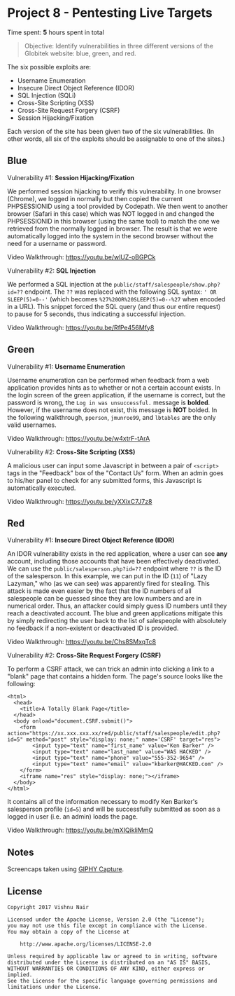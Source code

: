# Project 8 - Pentesting Live Targets

Time spent: **5** hours spent in total

> Objective: Identify vulnerabilities in three different versions of the Globitek website: blue, green, and red.

The six possible exploits are:
* Username Enumeration
* Insecure Direct Object Reference (IDOR)
* SQL Injection (SQLi)
* Cross-Site Scripting (XSS)
* Cross-Site Request Forgery (CSRF)
* Session Hijacking/Fixation

Each version of the site has been given two of the six vulnerabilities. (In other words, all six of the exploits should be assignable to one of the sites.)

## Blue

Vulnerability #1: **Session Hijacking/Fixation**

We performed session hijacking to verify this vulnerability. In one browser (Chrome), we logged in normally but then copied the current PHPSESSIONID using a tool provided by Codepath. We then went to another browser (Safari in this case) which was NOT logged in and changed the PHPSESSIONID in this browser (using the same tool) to match the one we retrieved from the normally logged in browser. The result is that we were automatically logged into the system in the second browser without the need for a username or password.

Video Walkthrough: https://youtu.be/wlUZ-oBGPCk

Vulnerability #2: **SQL Injection**

We performed a SQL injection at the `public/staff/salespeople/show.php?id=??` endpoint. The `??` was replaced with the following SQL syntax: `' OR SLEEP(5)=0--'` (which becomes `%27%20OR%20SLEEP(5)=0--%27` when encoded in a URL). This snippet forced the SQL query (and thus our entire request) to pause for 5 seconds, thus indicating a successful injection.

Video Walkthrough: https://youtu.be/RfPe456Mfy8

## Green

Vulnerability #1: **Username Enumeration**

Username enumeration can be performed when feedback from a web application provides hints as to whether or not a certain account exists. In the login screen of the green application, if the username is correct, but the password is wrong, the `Log in was unsuccessful.` message is **bolded**. However, if the username does not exist, this message is **NOT** bolded. In the following walkthrough, `pperson`, `jmunroe99`, and `lbtables` are the only valid usernames.

Video Walkthrough: https://youtu.be/w4xtrF-tArA

Vulnerability #2: **Cross-Site Scripting (XSS)**

A malicious user can input some Javascript in between a pair of `<script>` tags in the "Feedback" box of the "Contact Us" form. When an admin goes to his/her panel to check for any submitted forms, this Javascript is automatically executed.

Video Walkthrough: https://youtu.be/yXXixC7J7z8

## Red

Vulnerability #1: **Insecure Direct Object Reference (IDOR)**

An IDOR vulnerability exists in the red application, where a user can see **any** account, including those accounts that have been effectively deactivated. We can use the `public/salesperson.php?id=??` endpoint where `??` is the ID of the salesperson. In this example, we can put in the ID (``11``) of "Lazy Lazyman," who (as we can see) was apparently fired for stealing. This attack is made even easier by the fact that the ID numbers of all salespeople can be guessed since they are low numbers and are in numerical order. Thus, an attacker could simply guess ID numbers until they reach a deactivated account. The blue and green applications mitigate this by simply redirecting the user back to the list of salespeople with absolutely no feedback if a non-existent or deactivated ID is provided.

Video Walkthrough: https://youtu.be/Chs8SMxqTc8

Vulnerability #2: **Cross-Site Request Forgery (CSRF)**

To perform a CSRF attack, we can trick an admin into clicking a link to a "blank" page that contains a hidden form. The page's source looks like the following:
```
<html>
  <head>
    <title>A Totally Blank Page</title>
  </head>
  <body onload="document.CSRF.submit()">
	<form action="https://xx.xxx.xxx.xx/red/public/staff/salespeople/edit.php?id=5" method="post" style="display: none;" name='CSRF' target="res">
	    <input type="text" name="first_name" value="Ken Barker" />
      	<input type="text" name="last_name" value="WAS HACKED" />
      	<input type="text" name="phone" value="555-352-9654" />
      	<input type="text" name="email" value="kbarker@HACKED.com" />
	</form>
    <iframe name="res" style="display: none;"></iframe>
  </body>
</html>
```
It contains all of the information necessary to modify Ken Barker's salesperson profile (`id=5`) and will be successfully submitted as soon as a logged in user (i.e. an admin) loads the page.

Video Walkthrough: https://youtu.be/mXIQikliMmQ

## Notes

Screencaps taken using [GIPHY Capture](https://giphy.com/apps/giphycapture).

## License

    Copyright 2017 Vishnu Nair

    Licensed under the Apache License, Version 2.0 (the "License");
    you may not use this file except in compliance with the License.
    You may obtain a copy of the License at

        http://www.apache.org/licenses/LICENSE-2.0

    Unless required by applicable law or agreed to in writing, software
    distributed under the License is distributed on an "AS IS" BASIS,
    WITHOUT WARRANTIES OR CONDITIONS OF ANY KIND, either express or implied.
    See the License for the specific language governing permissions and
    limitations under the License.
